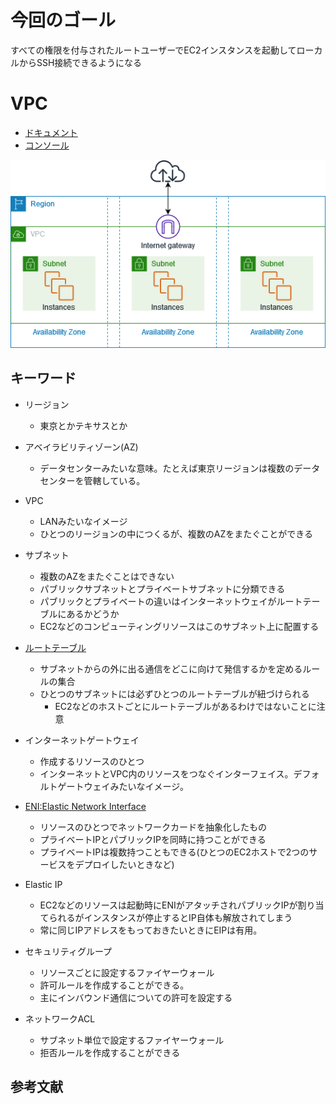 # 今回のゴール
すべての権限を付与されたルートユーザーでEC2インスタンスを起動してローカルからSSH接続できるようになる

# VPC
- [ドキュメント](https://docs.aws.amazon.com/ja_jp/vpc/latest/userguide/what-is-amazon-vpc.html)
- [コンソール](https://us-east-1.console.aws.amazon.com/vpcconsole/home?region=us-east-1#Home:)

![](images/how-it-works.png)

## キーワード
- リージョン
    - 東京とかテキサスとか
- アベイラビリティゾーン(AZ)
    - データセンターみたいな意味。たとえば東京リージョンは複数のデータセンターを管轄している。

- VPC
    - LANみたいなイメージ
    - ひとつのリージョンの中につくるが、複数のAZをまたぐことができる
- サブネット
    - 複数のAZをまたぐことはできない
    - パブリックサブネットとプライベートサブネットに分類できる
    - パブリックとプライベートの違いはインターネットウェイがルートテーブルにあるかどうか
    - EC2などのコンピューティングリソースはこのサブネット上に配置する
    
- [ルートテーブル](https://us-east-1.console.aws.amazon.com/vpcconsole/home?region=us-east-1#RouteTables:)
    - サブネットからの外に出る通信をどこに向けて発信するかを定めるルールの集合
    - ひとつのサブネットには必ずひとつのルートテーブルが紐づけられる
        - EC2などのホストごとにルートテーブルがあるわけではないことに注意
    

- インターネットゲートウェイ
    - 作成するリソースのひとつ
    - インターネットとVPC内のリソースをつなぐインターフェイス。デフォルトゲートウェイみたいなイメージ。

- [ENI:Elastic Network Interface](https://docs.aws.amazon.com/ja_jp/AWSEC2/latest/WindowsGuide/using-eni.html)
    - リソースのひとつでネットワークカードを抽象化したもの
    - プライベートIPとパブリックIPを同時に持つことができる
    - プライベートIPは複数持つこともできる(ひとつのEC2ホストで2つのサービスをデプロイしたいときなど)

- Elastic IP
    - EC2などのリソースは起動時にENIがアタッチされパブリックIPが割り当てられるがインスタンスが停止するとIP自体も解放されてしまう
    - 常に同じIPアドレスをもっておきたいときにEIPは有用。

- セキュリティグループ
    - リソースごとに設定するファイヤーウォール
    - 許可ルールを作成することができる。
    - 主にインバウンド通信についての許可を設定する

- ネットワークACL
    - サブネット単位で設定するファイヤーウォール
    - 拒否ルールを作成することができる

## 参考文献
